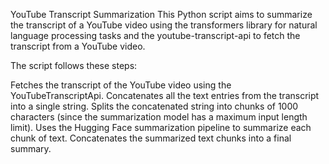 
YouTube Transcript Summarization
This Python script aims to summarize the transcript of a YouTube video using the transformers library for natural language processing tasks and the youtube-transcript-api to fetch the transcript from a YouTube video.

The script follows these steps:

Fetches the transcript of the YouTube video using the YouTubeTranscriptApi.
Concatenates all the text entries from the transcript into a single string.
Splits the concatenated string into chunks of 1000 characters (since the summarization model has a maximum input length limit).
Uses the Hugging Face summarization pipeline to summarize each chunk of text.
Concatenates the summarized text chunks into a final summary.
